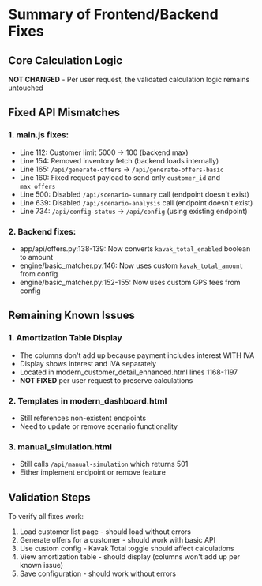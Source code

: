 # Summary of Frontend/Backend Fixes

## Core Calculation Logic
**NOT CHANGED** - Per user request, the validated calculation logic remains untouched

## Fixed API Mismatches

### 1. main.js fixes:
- Line 112: Customer limit 5000 → 100 (backend max)
- Line 154: Removed inventory fetch (backend loads internally)
- Line 165: `/api/generate-offers` → `/api/generate-offers-basic`
- Line 160: Fixed request payload to send only `customer_id` and `max_offers`
- Line 500: Disabled `/api/scenario-summary` call (endpoint doesn't exist)
- Line 639: Disabled `/api/scenario-analysis` call (endpoint doesn't exist)
- Line 734: `/api/config-status` → `/api/config` (using existing endpoint)

### 2. Backend fixes:
- app/api/offers.py:138-139: Now converts `kavak_total_enabled` boolean to amount
- engine/basic_matcher.py:146: Now uses custom `kavak_total_amount` from config
- engine/basic_matcher.py:152-155: Now uses custom GPS fees from config

## Remaining Known Issues

### 1. Amortization Table Display
- The columns don't add up because payment includes interest WITH IVA
- Display shows interest and IVA separately
- Located in modern_customer_detail_enhanced.html lines 1168-1197
- **NOT FIXED** per user request to preserve calculations

### 2. Templates in modern_dashboard.html
- Still references non-existent endpoints
- Need to update or remove scenario functionality

### 3. manual_simulation.html
- Still calls `/api/manual-simulation` which returns 501
- Either implement endpoint or remove feature

## Validation Steps

To verify all fixes work:
1. Load customer list page - should load without errors
2. Generate offers for a customer - should work with basic API
3. Use custom config - Kavak Total toggle should affect calculations
4. View amortization table - should display (columns won't add up per known issue)
5. Save configuration - should work without errors